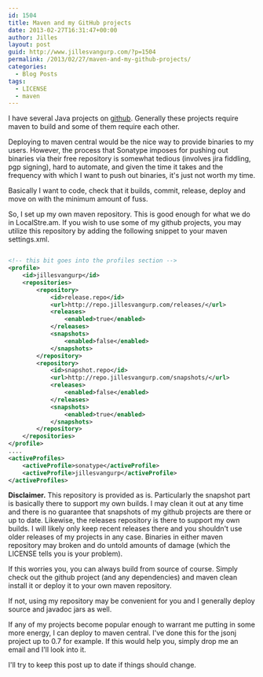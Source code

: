 ```yaml
---
id: 1504
title: Maven and my GitHub projects
date: 2013-02-27T16:31:47+00:00
author: Jilles
layout: post
guid: http://www.jillesvangurp.com/?p=1504
permalink: /2013/02/27/maven-and-my-github-projects/
categories:
  - Blog Posts
tags:
  - LICENSE
  - maven
---
```

I have several Java projects on [github](https://github.com/jillesvangurp/). Generally these projects require maven to build and some of them require each other.

Deploying to maven central would be the nice way to provide binaries to my users. However, the process that Sonatype imposes for pushing out binaries via their free repository is somewhat tedious (involves jira fiddling, pgp signing), hard to automate, and given the time it takes and the frequency with which I want to push out binaries, it's just not worth my time.

Basically I want to code, check that it builds, commit, release, deploy and move on with the minimum amount of fuss.

So, I set up my own maven repository. This is good enough for what we do in LocalStre.am. If you wish to use some of my github projects, you may utilize this repository by adding the following snippet to your maven settings.xml.

```xml

<!-- this bit goes into the profiles section -->
<profile>
    <id>jillesvangurp</id>
    <repositories>
        <repository>
            <id>release.repo</id>
            <url>http://repo.jillesvangurp.com/releases/</url>
            <releases>
                <enabled>true</enabled>
            </releases>
            <snapshots>
                <enabled>false</enabled>
            </snapshots>
        </repository>
        <repository>
            <id>snapshot.repo</id>
            <url>http://repo.jillesvangurp.com/snapshots/</url>
            <releases>
                <enabled>false</enabled>
            </releases>
            <snapshots>
                <enabled>true</enabled>
            </snapshots>
        </repository>
    </repositories>
</profile>
....
<activeProfiles>
    <activeProfile>sonatype</activeProfile>
    <activeProfile>jillesvangurp</activeProfile>
</activeProfiles>

```

**Disclaimer.** This repository is provided as is. Particularly the snapshot part is basically there to support my own builds. I may clean it out at any time and there is no guarantee that snapshots of my github projects are there or up to date. Likewise, the releases repository is there to support my own builds. I will likely only keep recent releases there and you shouldn't use older releases of my projects in any case. Binaries in either maven repository may broken and do untold amounts of damage (which the LICENSE tells you is your problem).

If this worries you, you can always build from source of course. Simply check out the github project (and any dependencies) and maven clean install it or deploy it to your own maven repository.

If not, using my repository may be convenient for you and I generally deploy source and javadoc jars as well.

If any of my projects become popular enough to warrant me putting in some more energy, I can deploy to maven central. I've done this for the jsonj project up to 0.7 for example. If this would help you, simply drop me an email and I'll look into it.

I'll try to keep this post up to date if things should change.
